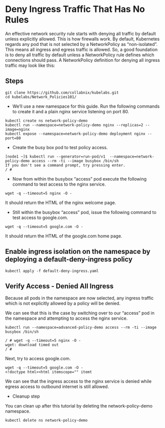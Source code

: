 # Deny Ingress Traffic That Has No Rules

An effective network security rule starts with denying all traffic by default unless explicitly allowed. This is how firewalls work. By default, Kubernetes regards any pod that is not selected by a NetworkPolicy as “non-isolated”. This means all ingress and egress traffic is allowed. So, a good foundation is to deny all traffic by default unless a NetworkPolicy rule defines which connections should pass. A NetworkPolicy definition for denying all ingress traffic may look like this:

## Steps
```
git clone https://github.com/collabnix/kubelabs.git
cd kubelabs/Network_Policies101/
```
- We’ll use a new namespace for this guide. Run the following commands to create it and a plain nginx service listening on port 80.
```
kubectl create ns network-policy-demo
kubectl run --namespace=network-policy-demo nginx --replicas=2 --image=nginx
kubectl expose --namespace=network-policy-demo deployment nginx --port=80
```
- Create the busy box pod to test policy access.
```
[node1 ~]$ kubectl run --generator=run-pod/v1  --namespace=network-policy-demo access --rm -ti --image busybox /bin/sh
If you don't see a command prompt, try pressing enter.
/ #
```
- Now from within the busybox “access” pod execute the following command to test access to the nginx service.

```
wget -q --timeout=5 nginx -O -
```
It should return the HTML of the nginx welcome page.


- Still within the busybox “access” pod, issue the following command to test access to google.com.

```
wget -q --timeout=5 google.com -O -
```
It should return the HTML of the google.com home page.

## Enable ingress isolation on the namespace by deploying a default-deny-ingress policy

```
kubectl apply -f default-deny-ingress.yaml
```
## Verify Access - Denied All Ingress

Because all pods in the namespace are now selected, any ingress traffic which is not explicitly allowed by a policy will be denied.

We can see that this is the case by switching over to our “access” pod in the namespace and attempting to access the nginx service.

```
kubectl run --namespace=advanced-policy-demo access --rm -ti --image busybox /bin/sh

/ # wget -q --timeout=5 nginx -O -
wget: download timed out
/ #
```
Next, try to access google.com.

```
wget -q --timeout=5 google.com -O -
<!doctype html><html itemscope="" itemt
```
We can see that the ingress access to the nginx service is denied while egress access to outbound internet is still allowed.

- Cleanup step

You can clean up after this tutorial by deleting the network-policy-demo namespace.

```
kubectl delete ns network-policy-demo
```
